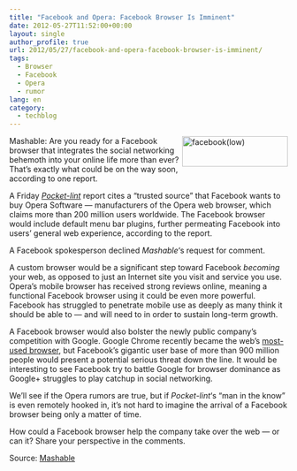 ```yaml
---
title: "Facebook and Opera: Facebook Browser Is Imminent"
date: 2012-05-27T11:52:00+00:00
layout: single
author_profile: true
url: 2012/05/27/facebook-and-opera-facebook-browser-is-imminent/
tags:
  - Browser
  - Facebook
  - Opera
  - rumor
lang: en
category: 
  - techblog
---
```

[<img title="facebook(low)" border="0" alt="facebook(low)" align="right" src="http://lh6.ggpht.com/-cvo0l9jdkD8/T8IOacKePBI/AAAAAAAAGGo/Kh7k0PIcXMo/facebook%252528low%252529_thumb.jpg?imgmax=800" width="191" height="55" />](http://lh3.ggpht.com/-EL02lym5yAQ/T8IOXJ08DEI/AAAAAAAAGGg/tO_7IiTuM_4/s1600-h/facebook%252528low%252529%25255B2%25255D.jpg)Mashable: Are you ready for a Facebook browser that integrates the social networking behemoth into your online life more than ever? That’s exactly what could be on the way soon, according to one report. 

A Friday [_Pocket-lint_](http://www.pocket-lint.com/news/45795/facebook-browser-opera-software-buyout) report cites a “trusted source” that Facebook wants to buy Opera Software — manufacturers of the Opera web browser, which claims more than 200 million users worldwide. The Facebook browser would include default menu bar plugins, further permeating Facebook into users’ general web experience, according to the report. 

A Facebook spokesperson declined _Mashable_‘s request for comment. 

A custom browser would be a significant step toward Facebook _becoming_ your web, as opposed to just an Internet site you visit and service you use. Opera’s mobile browser has received strong reviews online, meaning a functional Facebook browser using it could be even more powerful. Facebook has struggled to penetrate mobile use as deeply as many think it should be able to — and will need to in order to sustain long-term growth. 

A Facebook browser would also bolster the newly public company’s competition with Google. Google Chrome recently became the web’s [most-used browser](http://mashable.com/2012/05/21/chrome-is-tops/), but Facebook’s gigantic user base of more than 900 million people would present a potential serious threat down the line. It would be interesting to see Facebook try to battle Google for browser dominance as Google+ struggles to play catchup in social networking. 

We’ll see if the Opera rumors are true, but if _Pocket-lint_‘s “man in the know” is even remotely hooked in, it’s not hard to imagine the arrival of a Facebook browser being only a matter of time. 

How could a Facebook browser help the company take over the web — or can it? Share your perspective in the comments. 

Source: <a href="http://mashable.com/2012/05/25/facebook-browser/" target="_blank">Mashable</a>
